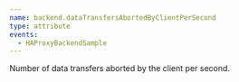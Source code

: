 ```yaml
---
name: backend.dataTransfersAbortedByClientPerSecond
type: attribute
events:
  - HAProxyBackendSample
---
```


Number of data transfers aborted by the client per second.